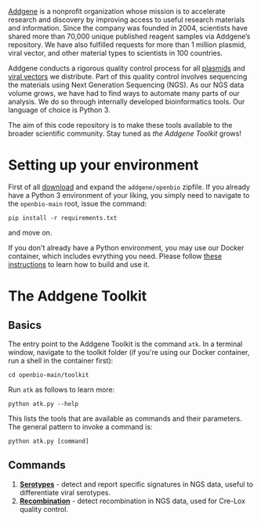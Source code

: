 [Addgene](https://addgene.org) is a nonprofit organization whose mission is to accelerate research and discovery by improving access to useful research materials and information. Since the company was founded in 2004, scientists have shared more than 70,000 unique published reagent samples via Addgene’s repository. We have also fulfilled requests for more than 1 million plasmid, viral vector, and other material types to scientists in 100 countries.

Addgene conducts a rigorous quality control process for all [plasmids](https://blog.addgene.org/plasmids-101-an-inside-look-at-ngs-plasmid-quality-control) and 
[viral vectors](https://blog.addgene.org/aav-vector-quality-control-going-the-extra-mile) we distribute. Part of this quality control involves sequencing the materials using Next Generation Sequencing (NGS). As our NGS data volume grows, we have had to find ways to automate many parts of our analysis. We do so through internally developed bioinformatics tools. Our language of choice is Python 3.

The aim of this code repository is to make these tools available to the broader scientific community.
Stay tuned as *the Addgene Toolkit* grows!

# Setting up your environment
First of all [download](https://github.com/addgene/openbio/archive/main.zip) and expand the 
`addgene/openbio` zipfile. 
If you already have a Python 3 environment of your liking, you simply need to navigate to the `openbio-main` root,
issue the command:
```
pip install -r requirements.txt
```
and move on.

If you don't already have a Python environment, you may use our Docker container, which includes evrything you need. 
Please follow [these instructions](https://addgene.github.io/openbio/docker) to learn how to build and use it.
# The Addgene Toolkit
## Basics
The entry point to the Addgene Toolkit is the command `atk`.
In a terminal window, navigate to the toolkit folder (if you're using our Docker container, run a shell in the
container first):
```
cd openbio-main/toolkit
```

Run `atk` as follows to learn more:
```
python atk.py --help
```
This lists the tools that are available as commands and their parameters. The general pattern to invoke a command is:
```
python atk.py [command]
```

## Commands
1. __[Serotypes](https://addgene.github.io/openbio/serotypes)__ - detect and report specific signatures in NGS data, useful to differentiate viral serotypes.
1. __[Recombination](https://addgene.github.io/openbio/recombination)__ - detect recombination in NGS data, used for Cre-Lox quality control.
